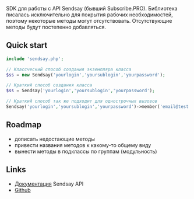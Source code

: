 SDK для работы с API Sendsay (бывший Subscribe.PRO).
Библиотека писалась исключительно для покрытия рабочих необходимостей, поэтому некоторые методы могут отсутствовать.
Отсутствующие методы будут постепенно добавляться.

## Quick start

```php
include 'sendsay.php';

// Классческий способ создания экземпляра класса
$ss = new Sendsay('yourlogin','yoursublogin','yourpassword');

// Краткий способ создания класса
$ss = Sendsay('yourlogin','yoursublogin','yourpassword');

// Краткий способ так же подходит для однострочных вызовов
Sendsay('yourlogin','yoursublogin','yourpassword')->member('email@test.com');
```

## Roadmap

* дописать недостающие методы
* привести названия методов к какому-то общему виду
* вынести методы в подклассы по группам (модульность)

## Links

- [Документация](https://pro.subscribe.ru/API/API.html) Sendsay API
- [Github](https://github.com/bibimij/sendsay)